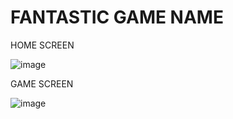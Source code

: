 # FANTASTIC GAME NAME

HOME SCREEN

![image](https://user-images.githubusercontent.com/75546186/171995901-75592ed8-8b0f-4799-9747-9b75df24f598.png)

GAME SCREEN

![image](https://user-images.githubusercontent.com/75546186/171995909-a317bdc2-12bb-4227-820c-892dffb44578.png)
